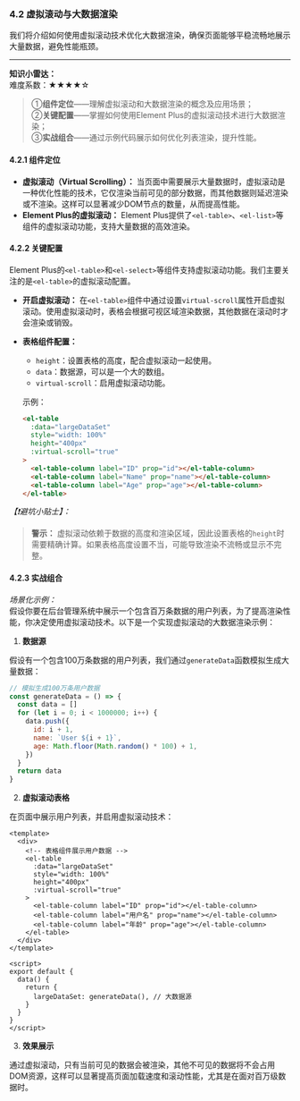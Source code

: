 ### 4.2 虚拟滚动与大数据渲染
我们将介绍如何使用虚拟滚动技术优化大数据渲染，确保页面能够平稳流畅地展示大量数据，避免性能瓶颈。

---

**知识小雷达：**  
难度系数：★★★★☆  
> ①**组件定位**——理解虚拟滚动和大数据渲染的概念及应用场景；  
> ②**关键配置**——掌握如何使用Element Plus的虚拟滚动技术进行大数据渲染；  
> ③**实战组合**——通过示例代码展示如何优化列表渲染，提升性能。

#### 4.2.1 组件定位  
- **虚拟滚动（Virtual Scrolling）：** 当页面中需要展示大量数据时，虚拟滚动是一种优化性能的技术，它仅渲染当前可见的部分数据，而其他数据则延迟渲染或不渲染。这样可以显著减少DOM节点的数量，从而提高性能。
- **Element Plus的虚拟滚动：** Element Plus提供了`<el-table>`、`<el-list>`等组件的虚拟滚动功能，支持大量数据的高效渲染。

#### 4.2.2 关键配置  
Element Plus的`<el-table>`和`<el-select>`等组件支持虚拟滚动功能。我们主要关注的是`<el-table>`的虚拟滚动配置。

- **开启虚拟滚动：** 在`<el-table>`组件中通过设置`virtual-scroll`属性开启虚拟滚动。使用虚拟滚动时，表格会根据可视区域渲染数据，其他数据在滚动时才会渲染或销毁。

- **表格组件配置：**
  - `height`：设置表格的高度，配合虚拟滚动一起使用。
  - `data`：数据源，可以是一个大的数组。
  - `virtual-scroll`：启用虚拟滚动功能。
  
  示例：
  ```html
  <el-table
    :data="largeDataSet"
    style="width: 100%"
    height="400px"
    :virtual-scroll="true"
  >
    <el-table-column label="ID" prop="id"></el-table-column>
    <el-table-column label="Name" prop="name"></el-table-column>
    <el-table-column label="Age" prop="age"></el-table-column>
  </el-table>
  ```

*【❗避坑小贴士】：*  
> **警示：** 虚拟滚动依赖于数据的高度和渲染区域，因此设置表格的`height`时需要精确计算。如果表格高度设置不当，可能导致渲染不流畅或显示不完整。

#### 4.2.3 实战组合  
*场景化示例：*  
假设你要在后台管理系统中展示一个包含百万条数据的用户列表，为了提高渲染性能，你决定使用虚拟滚动技术。以下是一个实现虚拟滚动的大数据渲染示例：

1. **数据源**

假设有一个包含100万条数据的用户列表，我们通过`generateData`函数模拟生成大量数据：

```javascript
// 模拟生成100万条用户数据
const generateData = () => {
  const data = []
  for (let i = 0; i < 1000000; i++) {
    data.push({
      id: i + 1,
      name: `User ${i + 1}`,
      age: Math.floor(Math.random() * 100) + 1,
    })
  }
  return data
}
```

2. **虚拟滚动表格**

在页面中展示用户列表，并启用虚拟滚动技术：

```vue
<template>
  <div>
    <!-- 表格组件展示用户数据 -->
    <el-table
      :data="largeDataSet"
      style="width: 100%"
      height="400px"
      :virtual-scroll="true"
    >
      <el-table-column label="ID" prop="id"></el-table-column>
      <el-table-column label="用户名" prop="name"></el-table-column>
      <el-table-column label="年龄" prop="age"></el-table-column>
    </el-table>
  </div>
</template>

<script>
export default {
  data() {
    return {
      largeDataSet: generateData(), // 大数据源
    }
  }
}
</script>
```

3. **效果展示**

通过虚拟滚动，只有当前可见的数据会被渲染，其他不可见的数据将不会占用DOM资源，这样可以显著提高页面加载速度和滚动性能，尤其是在面对百万级数据时。
